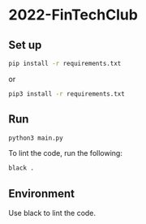 # 2022-FinTechClub

## Set up

```bash
pip install -r requirements.txt
```

or

```bash
pip3 install -r requirements.txt
```

## Run

```bash
python3 main.py
```

To lint the code, run the following:

```bash
black .
```

## Environment

Use black to lint the code.
